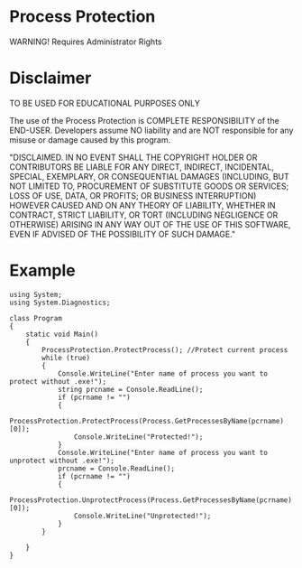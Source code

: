 # Process Protection
WARNING! Requires Administrator Rights
# Disclaimer
TO BE USED FOR EDUCATIONAL PURPOSES ONLY

The use of the Process Protection is COMPLETE RESPONSIBILITY of the END-USER. Developers assume NO liability and are NOT responsible for any misuse or damage caused by this program.

"DISCLAIMED. IN NO EVENT SHALL THE COPYRIGHT HOLDER OR CONTRIBUTORS BE LIABLE FOR ANY DIRECT, INDIRECT, INCIDENTAL, SPECIAL, EXEMPLARY, OR CONSEQUENTIAL DAMAGES (INCLUDING, BUT NOT LIMITED TO, PROCUREMENT OF SUBSTITUTE GOODS OR SERVICES; LOSS OF USE, DATA, OR PROFITS; OR BUSINESS INTERRUPTION) HOWEVER CAUSED AND ON ANY THEORY OF LIABILITY, WHETHER IN CONTRACT, STRICT LIABILITY, OR TORT (INCLUDING NEGLIGENCE OR OTHERWISE) ARISING IN ANY WAY OUT OF THE USE OF THIS SOFTWARE, EVEN IF ADVISED OF THE POSSIBILITY OF SUCH DAMAGE."
# Example
````
using System;
using System.Diagnostics;

class Program
{
	static void Main()
	{
		ProcessProtection.ProtectProcess(); //Protect current process
		while (true)
		{
			Console.WriteLine("Enter name of process you want to protect without .exe!");
			string prcname = Console.ReadLine();
			if (pcrname != "")
			{
				ProcessProtection.ProtectProcess(Process.GetProcessesByName(pcrname)[0]);
				Console.WriteLine("Protected!");
			}
			Console.WriteLine("Enter name of process you want to unprotect without .exe!");
			prcname = Console.ReadLine();
			if (pcrname != "")
			{
				ProcessProtection.UnprotectProcess(Process.GetProcessesByName(pcrname)[0]);
				Console.WriteLine("Unprotected!");
			}
		}
		
	}
}
````
